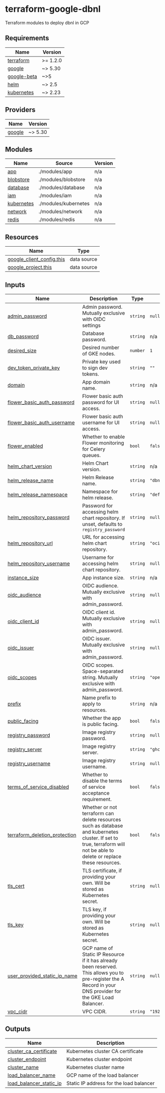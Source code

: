 # terraform-google-dbnl

Terraform modules to deploy dbnl in GCP

<!-- BEGIN_TF_DOCS -->
## Requirements

| Name | Version |
|------|---------|
| <a name="requirement_terraform"></a> [terraform](#requirement\_terraform) | >= 1.2.0 |
| <a name="requirement_google"></a> [google](#requirement\_google) | ~> 5.30 |
| <a name="requirement_google-beta"></a> [google-beta](#requirement\_google-beta) | ~>5 |
| <a name="requirement_helm"></a> [helm](#requirement\_helm) | ~> 2.5 |
| <a name="requirement_kubernetes"></a> [kubernetes](#requirement\_kubernetes) | ~> 2.23 |

## Providers

| Name | Version |
|------|---------|
| <a name="provider_google"></a> [google](#provider\_google) | ~> 5.30 |

## Modules

| Name | Source | Version |
|------|--------|---------|
| <a name="module_app"></a> [app](#module\_app) | ./modules/app | n/a |
| <a name="module_blobstore"></a> [blobstore](#module\_blobstore) | ./modules/blobstore | n/a |
| <a name="module_database"></a> [database](#module\_database) | ./modules/database | n/a |
| <a name="module_iam"></a> [iam](#module\_iam) | ./modules/iam | n/a |
| <a name="module_kubernetes"></a> [kubernetes](#module\_kubernetes) | ./modules/kubernetes | n/a |
| <a name="module_network"></a> [network](#module\_network) | ./modules/network | n/a |
| <a name="module_redis"></a> [redis](#module\_redis) | ./modules/redis | n/a |

## Resources

| Name | Type |
|------|------|
| [google_client_config.this](https://registry.terraform.io/providers/hashicorp/google/latest/docs/data-sources/client_config) | data source |
| [google_project.this](https://registry.terraform.io/providers/hashicorp/google/latest/docs/data-sources/project) | data source |

## Inputs

| Name | Description | Type | Default | Required |
|------|-------------|------|---------|:--------:|
| <a name="input_admin_password"></a> [admin\_password](#input\_admin\_password) | Admin password. Mutually exclusive with OIDC settings | `string` | `null` | no |
| <a name="input_db_password"></a> [db\_password](#input\_db\_password) | Database password. | `string` | n/a | yes |
| <a name="input_desired_size"></a> [desired\_size](#input\_desired\_size) | Desired number of GKE nodes. | `number` | `1` | no |
| <a name="input_dev_token_private_key"></a> [dev\_token\_private\_key](#input\_dev\_token\_private\_key) | Private key used to sign dev tokens. | `string` | `""` | no |
| <a name="input_domain"></a> [domain](#input\_domain) | App domain name. | `string` | n/a | yes |
| <a name="input_flower_basic_auth_password"></a> [flower\_basic\_auth\_password](#input\_flower\_basic\_auth\_password) | Flower basic auth password for UI access. | `string` | `null` | no |
| <a name="input_flower_basic_auth_username"></a> [flower\_basic\_auth\_username](#input\_flower\_basic\_auth\_username) | Flower basic auth username for UI access. | `string` | `null` | no |
| <a name="input_flower_enabled"></a> [flower\_enabled](#input\_flower\_enabled) | Whether to enable Flower monitoring for Celery queues. | `bool` | `false` | no |
| <a name="input_helm_chart_version"></a> [helm\_chart\_version](#input\_helm\_chart\_version) | Helm Chart version. | `string` | n/a | yes |
| <a name="input_helm_release_name"></a> [helm\_release\_name](#input\_helm\_release\_name) | Helm Release name. | `string` | `"dbnl"` | no |
| <a name="input_helm_release_namespace"></a> [helm\_release\_namespace](#input\_helm\_release\_namespace) | Namespace for helm release. | `string` | `"default"` | no |
| <a name="input_helm_repository_password"></a> [helm\_repository\_password](#input\_helm\_repository\_password) | Password for accessing helm chart repository. If unset, defaults to `registry_password` | `string` | `null` | no |
| <a name="input_helm_repository_url"></a> [helm\_repository\_url](#input\_helm\_repository\_url) | URL for accessing helm chart repository. | `string` | `"oci://ghcr.io/dbnlai/charts/dbnl"` | no |
| <a name="input_helm_repository_username"></a> [helm\_repository\_username](#input\_helm\_repository\_username) | Username for accessing helm chart repository. | `string` | `null` | no |
| <a name="input_instance_size"></a> [instance\_size](#input\_instance\_size) | App instance size. | `string` | n/a | yes |
| <a name="input_oidc_audience"></a> [oidc\_audience](#input\_oidc\_audience) | OIDC audience. Mutually exclusive with admin\_password. | `string` | `null` | no |
| <a name="input_oidc_client_id"></a> [oidc\_client\_id](#input\_oidc\_client\_id) | OIDC client id. Mutually exclusive with admin\_password. | `string` | `null` | no |
| <a name="input_oidc_issuer"></a> [oidc\_issuer](#input\_oidc\_issuer) | OIDC issuer. Mutually exclusive with admin\_password. | `string` | `null` | no |
| <a name="input_oidc_scopes"></a> [oidc\_scopes](#input\_oidc\_scopes) | OIDC scopes. Space-separated string. Mutually exclusive with admin\_password. | `string` | `"openid email profile"` | no |
| <a name="input_prefix"></a> [prefix](#input\_prefix) | Name prefix to apply to resources. | `string` | n/a | yes |
| <a name="input_public_facing"></a> [public\_facing](#input\_public\_facing) | Whether the app is public facing. | `bool` | `false` | no |
| <a name="input_registry_password"></a> [registry\_password](#input\_registry\_password) | Image registry password. | `string` | `null` | no |
| <a name="input_registry_server"></a> [registry\_server](#input\_registry\_server) | Image registry server. | `string` | `"ghcr.io/dbnlai"` | no |
| <a name="input_registry_username"></a> [registry\_username](#input\_registry\_username) | Image registry username. | `string` | `null` | no |
| <a name="input_terms_of_service_disabled"></a> [terms\_of\_service\_disabled](#input\_terms\_of\_service\_disabled) | Whether to disable the terms of service acceptance requirement. | `bool` | `false` | no |
| <a name="input_terraform_deletion_protection"></a> [terraform\_deletion\_protection](#input\_terraform\_deletion\_protection) | Whether or not terraform can delete resources such as database and kubernetes cluster. If set to true, terraform will not be able to delete or replace these resources. | `bool` | `false` | no |
| <a name="input_tls_cert"></a> [tls\_cert](#input\_tls\_cert) | TLS certificate, if providing your own. Will be stored as Kubernetes secret. | `string` | `null` | no |
| <a name="input_tls_key"></a> [tls\_key](#input\_tls\_key) | TLS key, if providing your own. Will be stored as Kubernetes secret. | `string` | `null` | no |
| <a name="input_user_provided_static_ip_name"></a> [user\_provided\_static\_ip\_name](#input\_user\_provided\_static\_ip\_name) | GCP name of Static IP Resource if it has already been reserved. This allows you to pre-register the A Record in your DNS provider for the GKE Load Balancer. | `string` | `null` | no |
| <a name="input_vpc_cidr"></a> [vpc\_cidr](#input\_vpc\_cidr) | VPC CIDR. | `string` | `"192.168.0.0/16"` | no |

## Outputs

| Name | Description |
|------|-------------|
| <a name="output_cluster_ca_certificate"></a> [cluster\_ca\_certificate](#output\_cluster\_ca\_certificate) | Kubernetes cluster CA certificate |
| <a name="output_cluster_endpoint"></a> [cluster\_endpoint](#output\_cluster\_endpoint) | Kubernetes cluster endpoint |
| <a name="output_cluster_name"></a> [cluster\_name](#output\_cluster\_name) | Kubernetes cluster name |
| <a name="output_load_balancer_name"></a> [load\_balancer\_name](#output\_load\_balancer\_name) | GCP name of the load balancer |
| <a name="output_load_balancer_static_ip"></a> [load\_balancer\_static\_ip](#output\_load\_balancer\_static\_ip) | Static IP address for the load balancer |
<!-- END_TF_DOCS -->